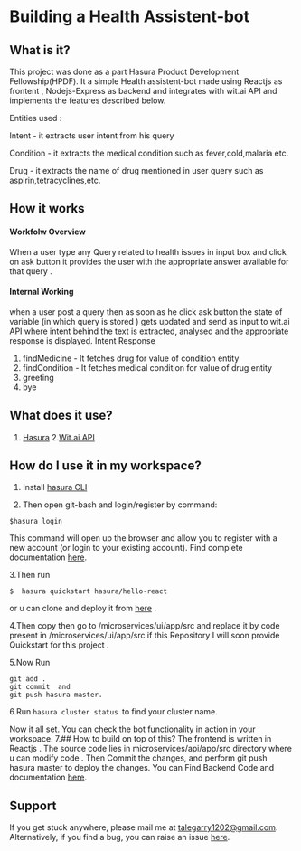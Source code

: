 # Building a Health Assistent-bot 
## What is it?
This project was done as a part Hasura Product Development Fellowship(HPDF).
It a simple Health assistent-bot made using Reactjs as frontent , Nodejs-Express as backend and  integrates with wit.ai API and implements the features described below.

Entities used :

Intent - it extracts user intent from his query

Condition - it extracts the medical condition such as fever,cold,malaria etc.

Drug - it extracts the name of drug mentioned in user query such as aspirin,tetracyclines,etc.
## How it works 
#### Workfolw Overview
When a user type  any Query related to health issues in input box and click on ask button it 
provides the user with the appropriate answer available for that query . 
#### Internal Working
when a user post a query then as soon as he click ask button the state of variable (in which query is stored ) gets updated
and send as input to wit.ai API where intent behind the text is extracted, analysed and the appropriate response is displayed.
 Intent			Response
1. findMedicine - It fetches drug for value of condition entity
2. findCondition - It fetches medical condition for value of drug entity
3. greeting
4. bye
## What does it use?
1. [Hasura](https://hasura.io)
2.[Wit.ai API](https://wit.ai/)

## How do I use it in my  workspace?

1. Install [hasura CLI](https://docs.hasura.io/0.15/manual/install-hasura-cli.html)

2. Then open git-bash and login/register by command:
```
$hasura login
```
This command will open up the browser and allow you to register with a new account (or login to your existing account).
Find complete documentation [here](https://docs.hasura.io/0.15/manual/tutorial/2-hasura-project.html).

3.Then run
```
$  hasura quickstart hasura/hello-react

```
 or u can clone and deploy it from [here](https://hasura.io/hub/project/hasura/hello-react/deployment-instructions) .
 
 4.Then copy then go to /microservices/ui/app/src and replace it by code present in /microservices/ui/app/src if this Repository
   I will soon provide Quickstart for this project .

5.Now Run
  ```
  git add .
  git commit  and 
  git push hasura master.
  ```
  
6.Run ``` hasura cluster status  ```to find your cluster name.
  
  Now  it all set. You can check the bot functionality in action in your workspace.
7.## How to build on top of this?
The frontend is written in  Reactjs . The source code lies in microservices/api/app/src directory where u can modify code .
Then Commit the changes, and perform git push hasura master to deploy the changes.
You can Find Backend Code and documentation [here](https://github.com/akshatha-s13/witapp).

## Support

If you  get stuck anywhere, please mail me at talegarry1202@gmail.com. Alternatively, if you find a bug, you can raise an issue [here](https://github.com/rajeev1202/Health-Assistant-bot/issues).

